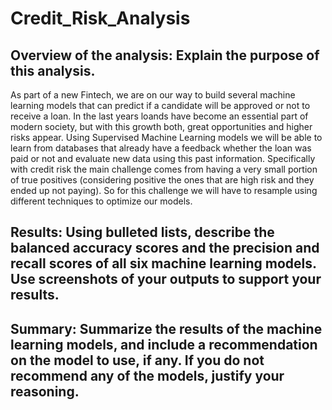 # Credit_Risk_Analysis

## Overview of the analysis: Explain the purpose of this analysis.

As part of a new Fintech, we are on our way to build several machine learning models that can predict if a candidate will be approved or not to receive a loan. In the last years loands have become an essential part of modern society, but with this growth both, great opportunities and higher risks appear. Using Supervised Machine Learning models we will be able to learn from databases that already have a feedback whether the loan was paid or not and evaluate new data using this past information.
Specifically with credit risk the main challenge comes from having a very small portion of true positives (considering positive the ones that are high risk and they ended up not paying). So for this challenge we will have to resample using different techniques to optimize our models.

## Results: Using bulleted lists, describe the balanced accuracy scores and the precision and recall scores of all six machine learning models. Use screenshots of your outputs to support your results.



## Summary: Summarize the results of the machine learning models, and include a recommendation on the model to use, if any. If you do not recommend any of the models, justify your reasoning.
